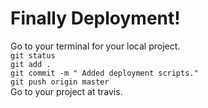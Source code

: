 # Finally Deployment!
Go to your terminal for your local project.  
```git status```  
```git add .```  
```git commit -m " Added deployment scripts."```  
```git push origin master```  
Go to your project at travis.  

